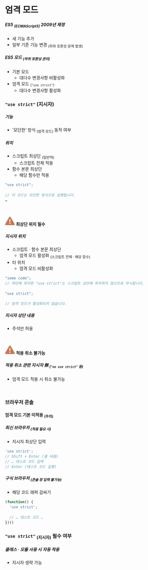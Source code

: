 엄격 모드
====

##### ES5 <sub>(ECMAScript5)</sub> 2009년 제정
- 새 기능 추가
- 일부 기존 기능 변경 <sub>(하위 호환성 문제 발생)</sub>

##### ES5 모드 <sub>(하위 호환성 관리)</sub>
- 기본 모드
  - 대다수 변경사항 비활성화
- 엄격 모드 <sub>(`"use strict"`)</sub>
  - 대다수 변경사항 활성화

### `"use strict"` <subP>(지시자)</subP>

##### 기능
- '모던한' 방식 <sub>(엄격 모드)</sub> 동작 여부

##### 위치
- 스크립트 최상단 <sub>(일반적)</sub>
  - 스크립트 전체 적용
- 함수 본문 최상단
  - 해당 함수만 적용
```javascript
"use strict";

// 이 코드는 모던한 방식으로 실행됩니다.
…
```

<br />

<img src="../../images/commons/icons/triangle-exclamation-solid.svg" /> **최상단 위치 필수**

##### 지시자 위치
- 스크립트 · 함수 본문 최상단
  - 엄격 모드 활성화 <sub>(스크립트 전체 · 해당 함수)</sub>
- 타 위치
  - 엄격 모드 비활성화
```javascript
"some code";
// 하단에 위치한 "use strict"는 스크립트 상단에 위치하지 않으므로 무시됩니다.

"use strict";

// 엄격 모드가 활성화되지 않습니다.
```

##### 지시자 상단 내용
- 주석만 허용

<br />

<img src="../../images/commons/icons/triangle-exclamation-solid.svg" /> **적용 취소 불가능**

##### 적용 취소 관련 지시자 無 <sub>(`"no use strict"` 등)</sub>
- 엄격 모드 적용 시 취소 불가능

<br />

### 브라우저 콘솔

#### 엄격 모드 기본 미적용 <sub>(주의)</sub>

##### 최신 브라우저 <sub>(적용 필요 시)</sub>
- 지시자 최상단 입력
```javascript
'use strict';
// Shift + Enter (줄 바꿈)
// … 테스트 코드 입력
// Enter (테스트 코드 실행)
```

##### 구식 브라우저 <sub>(콘솔 창 입력 불가능)</sub>
- 해당 코드 래퍼 감싸기
```javascript
(function() {
  'use strict';

  // … 테스트 코드 …
})()
```

### `"use strict"` <sub>(지시자)</sub> 필수 여부

##### 클래스 · 모듈 사용 시 자동 적용
- 지시자 생략 가능

